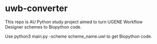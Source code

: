 uwb-converter
=============
This repo is AU Python study project aimed to turn UGENE Workflow Designer schemes to Biopython code.  

Use python3 main.py -scheme scheme_name.uwl to get Biopython code.

